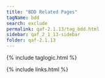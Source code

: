 ```yaml
---
title: "BDD Related Pages"
tagName: bdd
search: exclude
permalink: qaf-2.1.13/tag_bdd.html
sidebar: qaf_2_1_13-sidebar
folder: qaf-2.1.13
---
```

{% include taglogic.html %}

{% include links.html %}
